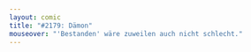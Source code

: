 ```yaml
---
layout: comic
title: "#2179: Dämon"
mouseover: "'Bestanden' wäre zuweilen auch nicht schlecht."
---
```

